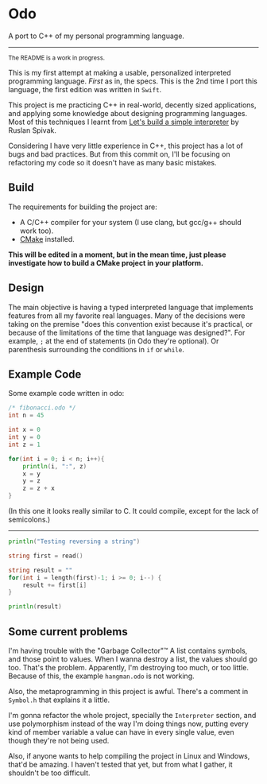 # Odo
A port to C++ of my personal programming language.

---
<sup>The README is a work in progress.</sup>

This is my first attempt at making a usable, personalized interpreted programming language.
*First* as in, the specs. This is the 2nd time I port this language, the first edition was written
in `Swift`.

This project is me practicing C++ in real-world, decently sized applications, and applying some
knowledge about designing programming languages. Most of this techniques I learnt from
[Let's build a simple interpreter](https://ruslanspivak.com/lsbasi-part1/) by Ruslan Spivak.

Considering I have very little experience in C++, this project has a lot of bugs and bad practices.
But from this commit on, I'll be focusing on refactoring my code so it doesn't have as many basic mistakes.

## Build
The requirements for building the project are:
- A C/C++ compiler for your system (I use clang, but gcc/g++ should work too).
- [CMake](https://cmake.org/) installed.


**This will be edited in a moment, but in the mean time, just please investigate how to build a CMake project
in your platform.**
## Design

The main objective is having a typed interpreted language that implements features from
all my favorite real languages. Many of the decisions were taking on the premise "does this convention exist
because it's practical, or because of the limitations of the time that language was designed?". For example,
`;` at the end of statements (in Odo they're optional). Or parenthesis surrounding the conditions in `if` or `while`.

## Example Code

Some example code written in odo:

```GO
/* fibonacci.odo */
int n = 45

int x = 0
int y = 0
int z = 1

for(int i = 0; i < n; i++){
    println(i, ":", z)
    x = y
    y = z
    z = z + x
}
```
(In this one it looks really similar to C. It could compile, except for the lack of semicolons.)

---
```GO
println("Testing reversing a string")

string first = read()

string result = ""
for(int i = length(first)-1; i >= 0; i--) {
    result += first[i]
}

println(result)
```

## Some current problems

I'm having trouble with the "Garbage Collector"™
A list contains symbols, and those point to values. When I wanna destroy a list, the values should go too.
That's the problem. Apparently, I'm destroying too much, or too little.
Because of this, the example `hangman.odo` is not working.

Also, the metaprogramming in this project is awful.
There's a comment in `Symbol.h` that explains it a little.

I'm gonna refactor the whole project, specially the `Interpreter` section, and use polymorphism instead
of the way I'm doing things now, putting every kind of member variable a value can have in every single
value, even though they're not being used.

Also, if anyone wants to help compiling the project in Linux and Windows, that'd be amazing.
I haven't tested that yet, but from what I gather, it shouldn't be too difficult.
